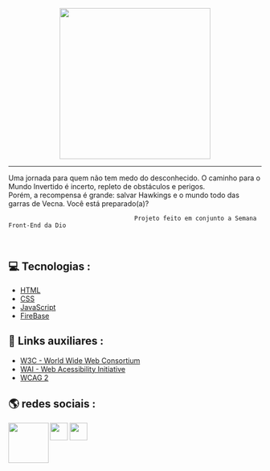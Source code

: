 <p align="center">
    <img width="300" src="https://micheleambrosio.github.io/semana-frontend-mundo-invertido/assets/images/banner/logo.svg">
</p>

-------
   Uma jornada para quem não tem medo do desconhecido. O caminho para o Mundo Invertido é incerto, repleto de obstáculos e perigos. 
            <br> 
            Porém, a recompensa é grande: salvar Hawkings e o mundo todo das garras de Vecna. Você está preparado(a)? 

                                       Projeto feito em conjunto a Semana Front-End da Dio

<br>

## 💻 Tecnologias :
- <a href="https://developer.mozilla.org/pt-BR/docs/Web/HTML" target="_blank" >   HTML  </a>
- <a href="https://www.w3schools.com/css/" target="_blank" > CSS </a>
- <a href="https://www.javascript.com/" target="_blank" >  JavaScript </a>
- <a href="firebase.google.com" target="_blank" >  FireBase </a>

## 🔗 Links auxiliares : 

- [W3C - World Wide Web Consortium](http://w3c.org)
- [WAI - Web Acessibility Initiative](https://www.w3.org/WAI/)
- [WCAG 2](https://www.w3.org/WAI/WCAG21/quickref/) 
## 🌎 redes sociais : 
<p>
    <img align=left margin=10 width=80 src="https://avatars.githubusercontent.com/u/95835981?s=400&u=97f1db284100d39d55f90f54d2c65f1726d62370&v=4">
    <div>
  <a href = "mailto:joao_entreprise@hotmail.com"><img  height = "35" src="https://img.shields.io/badge/Microsoft_Outlook-0078D4?style=for-the-badge&logo=microsoft-outlook&logoColor=white"></a>
  <a href=https://www.linkedin.com/in/joao-dev-starter target="_blank"><img  height = "35" src="https://img.shields.io/badge/-LinkedIn-%230077B5?style=for-the-badge&logo=linkedin&logoColor=white" target="_blank"></a> 
</div
  
</p>
